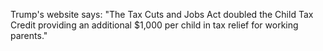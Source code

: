 Trump's website says: "The Tax Cuts and Jobs Act doubled the Child Tax Credit providing an additional $1,000 per child in tax relief for working parents."
